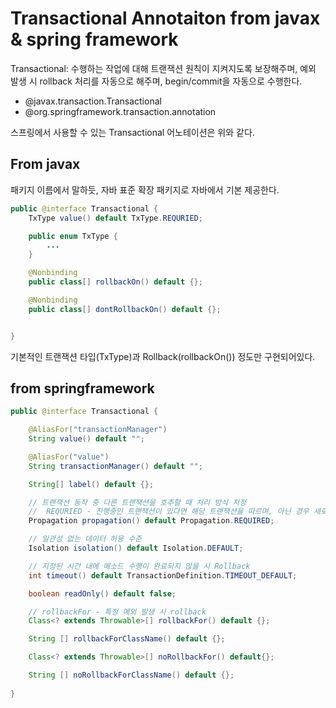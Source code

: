 # Transactional Annotaiton from javax & spring framework

Transactional: 수행하는 작업에 대해 트랜잭션 원칙이 지켜지도록 보장해주며, 예외 발생 시 rollback 처리를 자동으로 해주며, begin/commit을 자동으로 수행한다.

- @javax.transaction.Transactional
- @org.springframework.transaction.annotation

스프링에서 사용할 수 있는 Transactional 어노테이션은 위와 같다.


## From javax

패키지 이름에서 말하듯, 자바 표준 확장 패키지로 자바에서 기본 제공한다.

```Java
public @interface Transactional {
    TxType value() default TxType.REQURIED;

    public enum TxType {
        ...
    }

    @Nonbinding
    public class[] rollbackOn() default {};

    @Nonbinding
    public class[] dontRollbackOn() default {};


}
```

기본적인 트랜잭션 타입(TxType)과 Rollback(rollbackOn()) 정도만 구현되어있다.


## from springframework

```JAVA
public @interface Transactional {

    @AliasFor("transactionManager")
    String value() default "";

    @AliasFor("value")
    String transactionManager() default "";

    String[] label() default {};

    // 트랜잭션 동작 중 다른 트랜잭션을 호추할 때 처리 방식 지정
    //  REQURIED - 진행중인 트랜잭션이 있다면 해당 트랜잭션을 따르며, 아닌 경우 새로운 트랜잭션 생성
    Propagation propagation() default Propagation.REQUIRED;

    // 일관성 없는 데이터 허용 수준
    Isolation isolation() default Isolation.DEFAULT;

    // 지정된 시간 내에 메소드 수행이 완료되지 않을 시 Rollback
    int timeout() default TransactionDefinition.TIMEOUT_DEFAULT;

    boolean readOnly() default false;

    // rollbackFor - 특정 예외 발생 시 rollback
    Class<? extends Throwable>[] rollbackFor() default {};

    String [] rollbackForClassName() default {};

    Class<? extends Throwable>[] noRollbackFor() default{};

    String [] noRollbackForClassName() default {};
    
}
```


